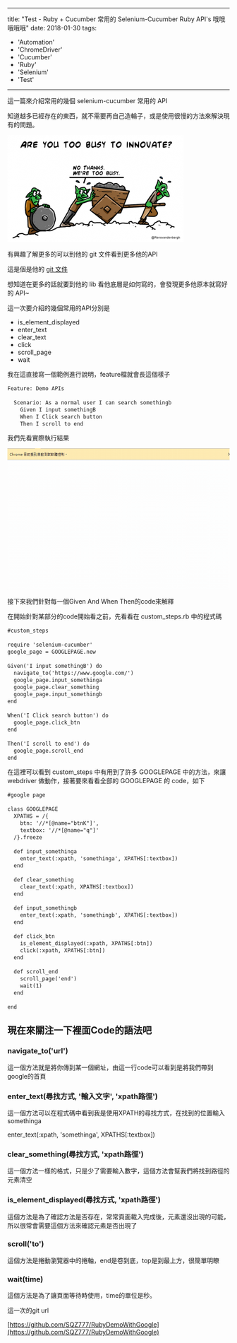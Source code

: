 
---
title: "Test - Ruby + Cucumber 常用的 Selenium-Cucumber Ruby API's 哦哦哦哦哦"
date: 2018-01-30
tags: 
  - 'Automation'
  - 'ChromeDriver'
  - 'Cucumber'
  - 'Ruby'
  - 'Selenium'
  - 'Test'
---

這一篇來介紹常用的幾個 selenium-cucumber 常用的 API

知道越多已經存在的東西，就不需要再自己造輪子，或是使用很慢的方法來解決現有的問題。

![「we are too busy」的圖片搜尋結果](/img/2018-173146/busy-1495628423.png)

有興趣了解更多的可以到他的 git 文件看到更多他的API

這是個是他的 [git 文件](https://github.com/sameer49/selenium-cucumber-ruby/blob/master/doc/selenium-cucumber-API.md)

想知道在更多的話就要到他的 lib 看他底層是如何寫的，會發現更多他原本就寫好的 API~

這一次要介紹的幾個常用的API分別是

*   is\_element\_displayed
*   enter\_text
*   clear\_text
*   click
*   scroll\_page
*   wait

我在這直接寫一個範例進行說明，feature檔就會長這個樣子

    Feature: Demo APIs
    
      Scenario: As a normal user I can search somethingb
        Given I input somethingB
        When I Click search button
        Then I scroll to end

我們先看實際執行結果

![](/img/2018-173146/1517213484_664.gif)

接下來我們針對每一個Given And When Then的code來解釋

在開始針對某部分的code開始看之前，先看看在 custom\_steps.rb 中的程式碼

    #custom_steps
    
    require 'selenium-cucumber'
    google_page = GOOGLEPAGE.new
    
    Given('I input somethingB') do
      navigate_to('https://www.google.com/')
      google_page.input_somethinga
      google_page.clear_something
      google_page.input_somethingb
    end
    
    When('I Click search button') do
      google_page.click_btn
    end
    
    Then('I scroll to end') do
      google_page.scroll_end
    end
    

在這裡可以看到 custom\_steps 中有用到了許多 GOOGLEPAGE 中的方法，來讓 webdriver 做動作，接著要來看看全部的 GOOGLEPAGE 的 code，如下

    #google page
    
    class GOOGLEPAGE
      XPATHS = /{
        btn: '//*[@name="btnK"]',
        textbox: '//*[@name="q"]'
      /}.freeze
    
      def input_somethinga
        enter_text(:xpath, 'somethinga', XPATHS[:textbox])
      end
    
      def clear_something
        clear_text(:xpath, XPATHS[:textbox])
      end
    
      def input_somethingb
        enter_text(:xpath, 'somethingb', XPATHS[:textbox])
      end
    
      def click_btn
        is_element_displayed(:xpath, XPATHS[:btn])
        click(:xpath, XPATHS[:btn])
      end
    
      def scroll_end
        scroll_page('end')
        wait(1)
      end
    
    end

現在來關注一下裡面Code的語法吧
-----------------

### navigate\_to('url')

這一個方法就是將你傳到某一個網址，由這一行code可以看到是將我們帶到google的首頁

### enter\_text(尋找方式, '輸入文字', 'xpath路徑')

這一個方法可以在程式碼中看到我是使用XPATH的尋找方式，在找到的位置輸入somethinga

enter\_text(:xpath, 'somethinga', XPATHS\[:textbox\])

### clear\_something(尋找方式, 'xpath路徑')

這一個方法一樣的格式，只是少了需要輸入數字，這個方法會幫我們將找到路徑的元素清空

### is\_element\_displayed(尋找方式, 'xpath路徑')

這個方法是為了確認方法是否存在，常常頁面載入完成後，元素還沒出現的可能，所以很常會需要這個方法來確認元素是否出現了

### scroll('to')

這個方法是捲動瀏覽器中的捲軸，end是卷到底，top是到最上方，很簡單明瞭

### wait(time)

這個方法是為了讓頁面等待時使用，time的單位是秒。

這一次的git url

[https://github.com/SQZ777/RubyDemoWithGoogle](https://github.com/SQZ777/RubyDemoWithGoogle)